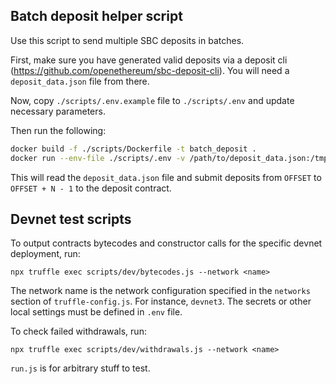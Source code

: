 ## Batch deposit helper script

Use this script to send multiple SBC deposits in batches.

First, make sure you have generated valid deposits via a deposit cli (https://github.com/openethereum/sbc-deposit-cli).
You will need a `deposit_data.json` file from there.

Now, copy `./scripts/.env.example` file to `./scripts/.env` and update necessary parameters.

Then run the following:

```bash
docker build -f ./scripts/Dockerfile -t batch_deposit .
docker run --env-file ./scripts/.env -v /path/to/deposit_data.json:/tmp/deposit_data.json batch_deposit /tmp/deposit_data.json
```

This will read the `deposit_data.json` file and submit deposits from `OFFSET` to `OFFSET + N - 1` to the deposit contract.

## Devnet test scripts

To output contracts bytecodes and constructor calls for the specific devnet deployment, run:

```
npx truffle exec scripts/dev/bytecodes.js --network <name>
```

The network name is the network configuration specified in the `networks` section of `truffle-config.js`. For instance, `devnet3`. The secrets or other local settings must be defined in `.env` file.

To check failed withdrawals, run:

```
npx truffle exec scripts/dev/withdrawals.js --network <name>
```

`run.js` is for arbitrary stuff to test.
